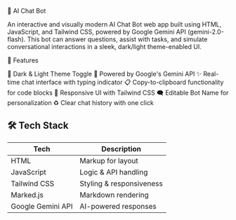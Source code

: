 🤖 AI Chat Bot

An interactive and visually modern AI Chat Bot web app built using HTML, JavaScript, and Tailwind CSS, powered by Google Gemini API (gemini-2.0-flash). This bot can answer questions, assist with tasks, and simulate conversational interactions in a sleek, dark/light theme-enabled UI.

🚀 Features

🌙 Dark & Light Theme Toggle
🧠 Powered by Google's Gemini API
✨ Real-time chat interface with typing indicator
📋 Copy-to-clipboard functionality for code blocks
🎨 Responsive UI with Tailwind CSS
🗨 Editable Bot Name for personalization
♻ Clear chat history with one click

## 🛠 Tech Stack

| Tech | Description |
|------|-------------|
| HTML | Markup for layout |
| JavaScript | Logic & API handling |
| Tailwind CSS | Styling & responsiveness |
| Marked.js | Markdown rendering |
| Google Gemini API | AI-powered responses |
